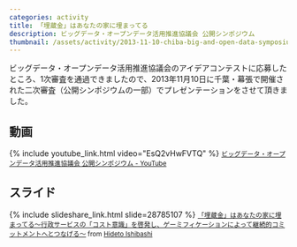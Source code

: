 ```yaml
---
categories: activity
title: 「埋蔵金」はあなたの家に埋まってる
description: ビッグデータ・オープンデータ活用推進協議会 公開シンポジウム
thumbnail: /assets/activity/2013-11-10-chiba-big-and-open-data-symposium/thumbnail.png
---
```


ビッグデータ・オープンデータ活用推進協議会のアイデアコンテストに応募したところ、1次審査を通過できましたので、2013年11月10日に千葉・幕張で開催された二次審査（公開シンポジウムの一部）でプレゼンテーションをさせて頂きました。


## 動画

{% include youtube_link.html video="EsQ2vHwFVTQ" %}
<small><a href="https://www.youtube.com/watch?v=EsQ2vHwFVTQ">ビッグデータ・オープンデータ活用推進協議会 公開シンポジウム - YouTube</a></small>

## スライド

{% include slideshare_link.html slide=28785107 %}
<small><a href="//www.slideshare.net/HidetoIshibashi/ss-28785107" title="「埋蔵金」はあなたの家に埋まってる～行政サービスの「コスト意識」を啓発し、ゲーミフィケーションによって継続的コミットメントへとつなげる～" target="_blank">「埋蔵金」はあなたの家に埋まってる～行政サービスの「コスト意識」を啓発し、ゲーミフィケーションによって継続的コミットメントへとつなげる～</a> from <a href="//www.slideshare.net/HidetoIshibashi" target="_blank">Hideto Ishibashi</a></small>
